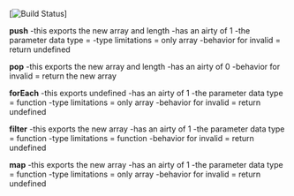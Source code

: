 [![Build Status](https://travis-ci.com/GitHubMaxwell/02-tools-and-context.svg?branch=lab02-max)]

**push**
-this exports the new array and length
-has an airty of 1
-the parameter data type =  -type limitations = only array
-behavior for invalid = return undefined

**pop**
-this exports the new array and length
-has an airty of 0
-behavior for invalid = return the new array

**forEach**
-this exports undefined
-has an airty of 1
-the parameter data type = function
-type limitations = only array
-behavior for invalid = return undefined

**filter**
-this exports the new array
-has an airty of 1
-the parameter data type = function
-type limitations = function
-behavior for invalid = return undefined

**map**
-this exports the new array
-has an airty of 1
-the parameter data type = function
-type limitations = only array
-behavior for invalid = return undefined